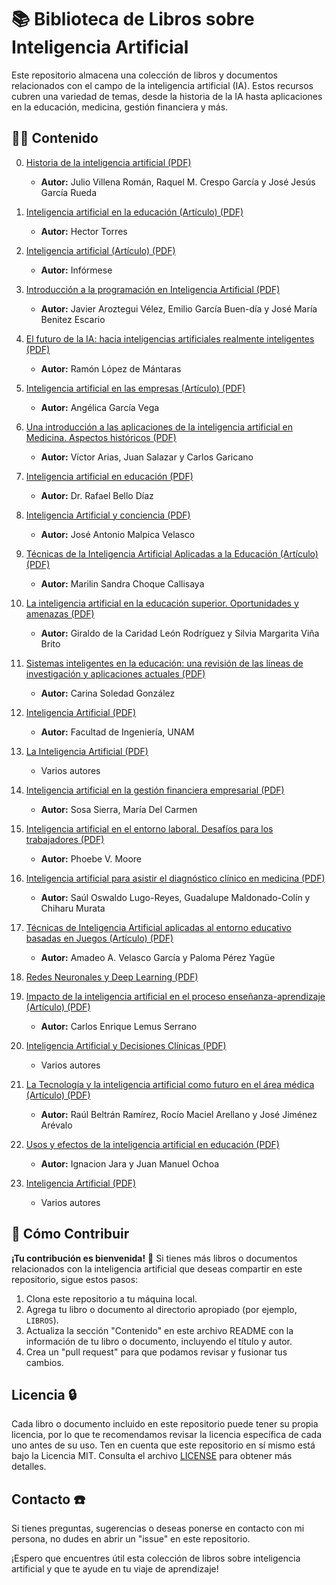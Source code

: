 # 📚 Biblioteca de Libros sobre Inteligencia Artificial

Este repositorio almacena una colección de libros y documentos relacionados con el campo de la inteligencia artificial (IA). Estos recursos cubren una variedad de temas, desde la historia de la IA hasta aplicaciones en la educación, medicina, gestión financiera y más.

## 🧑‍💻 Contenido

0. [Historia de la inteligencia artificial (PDF)](Inteligencia%20artificial/LIBROS/05.%20Historia%20de%20la%20inteligencia%20artificial%20autor%20Julio%20Villena%20Román,%20Raquel%20M.%20Crespo%20García%20y%20José%20Jesús%20García%20Rueda.pdf)
   - <b>Autor:</b> Julio Villena Román, Raquel M. Crespo García y José Jesús García Rueda

1. [Inteligencia artificial en la educación (Artículo) (PDF)](Inteligencia%20artificial/LIBROS/17.%20Inteligencia%20artificial%20en%20la%20educaci%C3%B3n%20%28Art%C3%ADculo%29%20autor%20Hector%20Torres.pdf)
   - <b>Autor:</b> Hector Torres

2. [Inteligencia artificial (Artículo) (PDF)](Inteligencia%20artificial/LIBROS/11.%20Inteligencia%20artificial%20%28Art%C3%ADculo%29%20autor%20Inf%C3%B3rmese.pdf)
   - <b>Autor:</b> Infórmese

3. [Introducción a la programación en Inteligencia Artificial (PDF)](Inteligencia%20artificial/LIBROS/02.%20Introducci%C3%B3n%20a%20la%20programaci%C3%B3n%20en%20Inteligencia%20Artificial%20autor%20Javier%20Aroztegui%20V%C3%A9lez%2C%20Emilio%20Garc%C3%ADa%20Buen%20%E2%80%93%20d%C3%ADa%20y%20Jos%C3%A9%20Mar%C3%ADa%20Benitez%20Escario.pdf)
   - <b>Autor:</b> Javier Aroztegui Vélez, Emilio García Buen-día y José María Benitez Escario

4. [El futuro de la IA: hacia inteligencias artificiales realmente inteligentes (PDF)](Inteligencia%20artificial/LIBROS/06.%20El%20futuro%20de%20la%20IA.%20hacia%20inteligencias%20artificiales%20realmente%20inteligentes%20autor%20Ram%C3%B3n%20L%C3%B3pez%20de%20M%C3%A1ntaras.pdf)
   - <b>Autor:</b> Ramón López de Mántaras

5. [Inteligencia artificial en las empresas (Artículo) (PDF)](Inteligencia%20artificial/LIBROS/10.%20Inteligencia%20artificial%20en%20las%20empresas%20%28Art%C3%ADculo%29%20autor%20Ang%C3%A9lica%20Garc%C3%ADa%20Vega.pdf)
   - <b>Autor:</b> Angélica García Vega

6. [Una introducción a las aplicaciones de la inteligencia artificial en Medicina. Aspectos históricos (PDF)](Inteligencia%20artificial/LIBROS/22.%20Una%20introducci%C3%B3n%20a%20las%20aplicaciones%20de%20la%20inteligencia%20artificial%20en%20Medicina.%20Aspectos%20hist%C3%B3ricos%20autor%20V%C3%ADctor%20Arias%2C%20Juan%20Salazar%20y%20Carlos%20Garicano.pdf)
   - <b>Autor:</b> Víctor Arias, Juan Salazar y Carlos Garicano

7. [Inteligencia artificial en educación (PDF)](Inteligencia%20artificial/LIBROS/15.%20Inteligencia%20artificial%20en%20educaci%C3%B3n%20autor%20Dr.%20Rafael%20Bello%20D%C3%ADaz.pdf)
   - <b>Autor:</b> Dr. Rafael Bello Díaz

8. [Inteligencia Artificial y conciencia (PDF)](Inteligencia%20artificial/LIBROS/09.%20Inteligencia%20Artificial%20y%20conciencia%20autor%20Jos%C3%A9%20Antonio%20Malpica%20Velasco.pdf)
   - <b>Autor:</b> José Antonio Malpica Velasco

9. [Técnicas de la Inteligencia Artificial Aplicadas a la Educación (Artículo) (PDF)](Inteligencia%20artificial/LIBROS/19.%20T%C3%A9cnicas%20de%20la%20Inteligencia%20Artificial%20Aplicadas%20a%20la%20Educaci%C3%B3n%20%28Art%C3%ADculo%29%20autor%20Marilin%20Sandra%20Choque%20Callisaya.pdf)
   - <b>Autor:</b> Marilin Sandra Choque Callisaya

10. [La inteligencia artificial en la educación superior. Oportunidades y amenazas (PDF)](Inteligencia%20artificial/LIBROS/14.%20La%20inteligencia%20artificial%20en%20la%20educaci%C3%B3n%20superior.%20Oportunidades%20y%20amenazas%20autor%20Giraldo%20de%20la%20Caridad%20Le%C3%B3n%20Rodr%C3%ADguez%20y%20Silvia%20Margarita%20Vi%C3%B1a%20Brito.pdf)
    - <b>Autor:</b> Giraldo de la Caridad León Rodríguez y Silvia Margarita Viña Brito

11. [Sistemas inteligentes en la educación: una revisión de las líneas de investigación y aplicaciones actuales (PDF)](Inteligencia%20artificial/LIBROS/13.%20Sistemas%20inteligentes%20en%20la%20educaci%C3%B3n.%20una%20revisi%C3%B3n%20de%20las%20l%C3%ADneas%20de%20investigaci%C3%B3n%20y%20aplicaciones%20actuales%20autor%20Carina%20Soledad%20Gonz%C3%A1lez.pdf)
    - <b>Autor:</b> Carina Soledad González

12. [Inteligencia Artificial (PDF)](Inteligencia%20artificial/LIBROS/04.%20Inteligencia%20Artificial%20autor%20Facultad%20de%20Ingenieria%2C%20UNAM.pdf)
    - <b>Autor:</b> Facultad de Ingeniería, UNAM

13. [La Inteligencia Artificial (PDF)](Inteligencia%20artificial/LIBROS/08.%20La%20Inteligencia%20Artificial%20autor%20Varios%20autores.pdf)
    - Varios autores

14. [Inteligencia artificial en la gestión financiera empresarial (PDF)](Inteligencia%20artificial/LIBROS/03.%20Inteligencia%20artificial%20en%20la%20gesti%C3%B3n%20financiera%20empresarial%20autor%20Sosa%20Sierra%2C%20Mar%C3%ADa%20Del%20Carmen.pdf)
    - <b>Autor:</b> Sosa Sierra, María Del Carmen

15. [Inteligencia artificial en el entorno laboral. Desafíos para los trabajadores (PDF)](Inteligencia%20artificial/LIBROS/07.%20Inteligencia%20artificial%20en%20el%20entorno%20laboral.%20Desaf%C3%ADos%20para%20los%20trabajadores%20autor%20Phoebe%20V.%20Moore.pdf)
    - <b>Autor:</b> Phoebe V. Moore

16. [Inteligencia artificial para asistir el diagnóstico clínico en medicina (PDF)](Inteligencia%20artificial/LIBROS/21.%20Inteligencia%20artificial%20para%20asistir%20el%20diagn%C3%B3stico%20cl%C3%ADnico%20en%20medicina%20autor%20Sa%C3%BAl%20Oswaldo%20Lugo-Reyes%2C%20Guadalupe%20Maldonado-Col%C3%ADn%2C%20y%20Chiharu%20Murata.pdf)
    - <b>Autor:</b> Saúl Oswaldo Lugo-Reyes, Guadalupe Maldonado-Colín y Chiharu Murata

17. [Técnicas de Inteligencia Artificial aplicadas al entorno educativo basadas en Juegos (Artículo) (PDF)](Inteligencia%20artificial/LIBROS/16.%20T%C3%A9cnicas%20de%20Inteligencia%20Artificial%20aplicadas%20al%20entorno%20educativo%20basadas%20en%20Juegos%20%28Art%C3%ADculo%29%20autor%20Amadeo%20A.%20Velasco%20Garc%C3%ADa%20y%20Paloma%20P%C3%A9rez%20Yag%C3%BCe.pdf)
    - <b>Autor:</b> Amadeo A. Velasco García y Paloma Pérez Yagüe

18. [Redes Neuronales y Deep Learning (PDF)](Inteligencia%20artificial/LIBROS/Berzal_Fernando-Redes_Neuronales_y_Deep_Learning_2018.pdf)

19. [Impacto de la inteligencia artificial en el proceso enseñanza-aprendizaje (Artículo) (PDF)](Inteligencia%20artificial/LIBROS/18.%20Impacto%20de%20la%20inteligencia%20artificial%20en%20el%20proceso%20ense%C3%B1anza-aprendizaje%20%28Art%C3%ADculo%29%20autor%20Carlos%20Enrique%20Lemus%20Serrano.pdf)
    - <b>Autor:</b> Carlos Enrique Lemus Serrano

20. [Inteligencia Artificial y Decisiones Clínicas (PDF)](Inteligencia%20artificial/LIBROS/20.%20Inteligencia%20Artificial%20y%20Decisiones%20Cl%C3%ADnicas%20autor%20Varios%20autores.pdf)
    - Varios autores

21. [La Tecnología y la inteligencia artificial como futuro en el área médica (Artículo) (PDF)](Inteligencia%20artificial/LIBROS/23.%20La%20Tecnolog%C3%ADa%20y%20la%20inteligencia%20artificial%20como%20futuro%20en%20el%20%C3%A1rea%20m%C3%A9dica%20%28Art%C3%ADculo%29%20autor%20Ra%C3%BAl%20Beltr%C3%A1n%20Ram%C3%ADrez%2C%20Roc%C3%ADo%20Maciel%20Arellano%20y%20Jos%C3%A9%20Jim%C3%A9nez%20Ar%C3%A9valo.pdf)
    - <b>Autor:</b> Raúl Beltrán Ramírez, Rocío Maciel Arellano y José Jiménez Arévalo

22. [Usos y efectos de la inteligencia artificial en educación (PDF)](Inteligencia%20artificial/LIBROS/12.%20Usos%20y%20efectos%20de%20la%20inteligencia%20artificial%20en%20educaci%C3%B3n%20autor%20Ignacion%20Jara%20y%20Juan%20Manuel%20Ochoa.pdf)
    - <b>Autor:</b> Ignacion Jara y Juan Manuel Ochoa

23. [Inteligencia Artificial (PDF)](Inteligencia%20artificial/LIBROS/01.%20Inteligencia%20Artificial%20autor%20Varios%20autores.pdf)
    - Varios autores

## 🔨 Cómo Contribuir

<b>¡Tu contribución es bienvenida!</b> 🤗 Si tienes más libros o documentos relacionados con la inteligencia artificial que deseas compartir en este repositorio, sigue estos pasos:

1. Clona este repositorio a tu máquina local.
2. Agrega tu libro o documento al directorio apropiado (por ejemplo, `LIBROS`).
3. Actualiza la sección "Contenido" en este archivo README con la información de tu libro o documento, incluyendo el título y autor.
4. Crea un "pull request" para que podamos revisar y fusionar tus cambios.

## Licencia 🔒

Cada libro o documento incluido en este repositorio puede tener su propia licencia, por lo que te recomendamos revisar la licencia específica de cada uno antes de su uso. Ten en cuenta que este repositorio en sí mismo está bajo la Licencia MIT. Consulta el archivo [LICENSE](LICENSE) para obtener más detalles.

## Contacto ☎️

Si tienes preguntas, sugerencias o deseas ponerse en contacto con mi persona, no dudes en abrir un "issue" en este repositorio.

¡Espero que encuentres útil esta colección de libros sobre inteligencia artificial y que te ayude en tu viaje de aprendizaje!